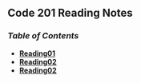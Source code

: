 ## Code 201 Reading Notes

### _Table of Contents_

- [**Reading01**]()
- [**Reading02**]()
- [**Reading02**]()

